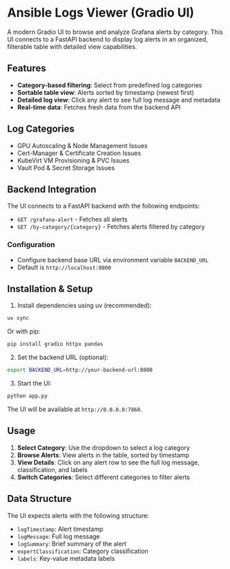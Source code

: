 # Ansible Logs Viewer (Gradio UI)

A modern Gradio UI to browse and analyze Grafana alerts by category. This UI connects to a FastAPI backend to display log alerts in an organized, filterable table with detailed view capabilities.

## Features

- **Category-based filtering**: Select from predefined log categories
- **Sortable table view**: Alerts sorted by timestamp (newest first)
- **Detailed log view**: Click any alert to see full log message and metadata
- **Real-time data**: Fetches fresh data from the backend API

## Log Categories
- GPU Autoscaling & Node Management Issues
- Cert-Manager & Certificate Creation Issues
- KubeVirt VM Provisioning & PVC Issues
- Vault Pod & Secret Storage Issues

## Backend Integration

The UI connects to a FastAPI backend with the following endpoints:
- `GET /grafana-alert` - Fetches all alerts
- `GET /by-category/{category}` - Fetches alerts filtered by category

### Configuration
- Configure backend base URL via environment variable `BACKEND_URL`
- Default is `http://localhost:8000`

## Installation & Setup

1) Install dependencies using uv (recommended):

```bash
uv sync
```

Or with pip:

```bash
pip install gradio httpx pandas
```

2) Set the backend URL (optional):

```bash
export BACKEND_URL=http://your-backend-url:8000
```

3) Start the UI:

```bash
python app.py
```

The UI will be available at `http://0.0.0.0:7860`.

## Usage

1. **Select Category**: Use the dropdown to select a log category
2. **Browse Alerts**: View alerts in the table, sorted by timestamp
3. **View Details**: Click on any alert row to see the full log message, classification, and labels
4. **Switch Categories**: Select different categories to filter alerts

## Data Structure

The UI expects alerts with the following structure:
- `logTimestamp`: Alert timestamp
- `logMessage`: Full log message
- `logSummary`: Brief summary of the alert
- `expertClassification`: Category classification
- `labels`: Key-value metadata labels
